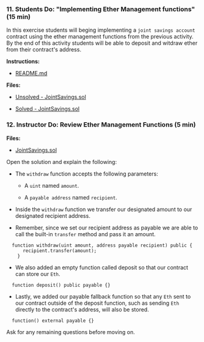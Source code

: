 ### 11. Students Do:  "Implementing Ether Management functions"(15 min)

In this exercise students will beging implementing a `joint savings account` contract using the ether management functions from the previous activity. By the end of this activity students will be able to deposit and witdraw ether from their contract's address.

**Instructions:**

* [README.md](Activities/11-Stu_Implement_Ether_functions/README.md)

**Files:**

* [Unsolved - JointSavings.sol](Activities/11-Stu_Implement_Ether_functions/Unsolved/JointSavings.sol)

* [Solved - JointSavings.sol](Activities/11-Stu_Implement_Ether_functions/Solved/JointSavings.sol)

### 12. Instructor Do: Review Ether Management Functions (5 min)

**Files:**

* [JointSavings.sol](Activities/11-Stu_Implement_Ether_functions/Solved/JointSavings.sol)

Open the solution and explain the following:

* The `withdraw` function accepts the following parameters:

  * A `uint` named `amount`.

  * A `payable address` named `recipient`.

* Inside the `withdraw` function we transfer our designated amount to our designated recipient address.

* Remember, since we set our recipient address as payable we are able to call the built-in `transfer` method and pass it an amount.

```solidity
  function withdraw(uint amount, address payable recipient) public {
      recipient.transfer(amount);
    }
```

* We also added an empty function called deposit so that our contract can store our `Eth`.

```solidity
  function deposit() public payable {}
```

* Lastly, we added our payable fallback function so that any `Eth` sent to our contract outside of the deposit function,
  such as sending `Eth` directly to the contract's address, will also be stored.

```solidity
  function() external payable {}
```

Ask for any remaining questions before moving on.
